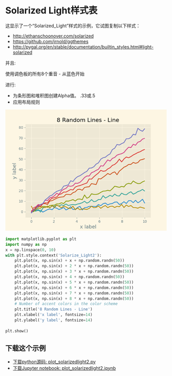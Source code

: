 # Solarized Light样式表

这显示了一个“Solarized_Light”样式的示例，它试图复制以下样式：

- http://ethanschoonover.com/solarized
- https://github.com/jrnold/ggthemes
- http://pygal.org/en/stable/documentation/builtin_styles.html#light-solarized

并且:

使用调色板的所有8个重音 - 从蓝色开始

进行:

- 为条形图和堆积图创建Alpha值。 .33或.5
- 应用布局规则

![Solarized Light样式表示例](/static/images/gallery/sphx_glr_plot_solarizedlight2_001.png)

```python
import matplotlib.pyplot as plt
import numpy as np
x = np.linspace(0, 10)
with plt.style.context('Solarize_Light2'):
    plt.plot(x, np.sin(x) + x + np.random.randn(50))
    plt.plot(x, np.sin(x) + 2 * x + np.random.randn(50))
    plt.plot(x, np.sin(x) + 3 * x + np.random.randn(50))
    plt.plot(x, np.sin(x) + 4 + np.random.randn(50))
    plt.plot(x, np.sin(x) + 5 * x + np.random.randn(50))
    plt.plot(x, np.sin(x) + 6 * x + np.random.randn(50))
    plt.plot(x, np.sin(x) + 7 * x + np.random.randn(50))
    plt.plot(x, np.sin(x) + 8 * x + np.random.randn(50))
    # Number of accent colors in the color scheme
    plt.title('8 Random Lines - Line')
    plt.xlabel('x label', fontsize=14)
    plt.ylabel('y label', fontsize=14)

plt.show()
```

## 下载这个示例
            
- [下载python源码: plot_solarizedlight2.py](https://matplotlib.org/_downloads/plot_solarizedlight2.py)
- [下载Jupyter notebook: plot_solarizedlight2.ipynb](https://matplotlib.org/_downloads/plot_solarizedlight2.ipynb)
